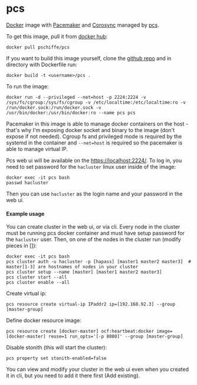 # pcs

[Docker](https://www.docker.com/) image with [Pacemaker](http://clusterlabs.org/) and [Corosync](https://corosync.github.io/corosync/) managed by [pcs](https://github.com/feist/pcs).

To get this image, pull it from [docker hub](https://hub.docker.com/r/pschiffe/pcs/):
```
docker pull pschiffe/pcs
```

If you want to build this image yourself, clone the [github repo](https://github.com/pschiffe/pcs) and in directory with Dockerfile run:
```
docker build -t <username>/pcs .
```

To run the image:
```
docker run -d --privileged --net=host -p 2224:2224 -v /sys/fs/cgroup:/sys/fs/cgroup -v /etc/localtime:/etc/localtime:ro -v /run/docker.sock:/run/docker.sock -v /usr/bin/docker:/usr/bin/docker:ro --name pcs pcs
```

Pacemaker in this image is able to manage docker containers on the host - that's why I'm exposing docker socket and binary to the image (don't expose if not needed). Cgroup fs and privileged mode is required by the systemd in the container and `--net=host` is required so the pacemaker is able to manage virtual IP.

Pcs web ui will be available on the [https://localhost:2224/](https://localhost:2224/). To log in, you need to set password for the `hacluster` linux user inside of the image:
```
docker exec -it pcs bash
passwd hacluster
```

Then you can use `hacluster` as the login name and your password in the web ui.

#### Example usage

You can create cluster in the web ui, or via cli. Every node in the cluster must be running pcs docker container and must have setup password for the `hacluster` user. Then, on one of the nodes in the cluster run (modify pieces in []):
```
docker exec -it pcs bash
pcs cluster auth -u hacluster -p [hapass] [master1 master2 master3]  # master[1-3] are hostnames of nodes in your cluster
pcs cluster setup --name [master] [master1 master2 master3]
pcs cluster start --all
pcs cluster enable --all
```

Create virtual ip:
```
pcs resource create virtual-ip IPaddr2 ip=[192.168.92.3] --group [master-group]
```

Define docker resource image:
```
pcs resource create [docker-master] ocf:heartbeat:docker image=[docker-master] reuse=1 run_opts='[-p 8080]' --group [master-group]
```

Disable stonith (this will start the cluster):
```
pcs property set stonith-enabled=false
```

You can view and modify your cluster in the web ui even when you created it in cli, but you need to add it there first (Add existing).

